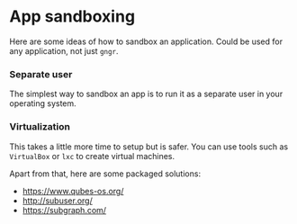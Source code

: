 # App sandboxing

Here are some ideas of how to sandbox an application. Could be used for any application, not just `gngr`.

### Separate user
The simplest way to sandbox an app is to run it as a separate user in your operating system.

### Virtualization
This takes a little more time to setup but is safer. You can use tools such as `VirtualBox` or `lxc` to create virtual machines.

Apart from that, here are some packaged solutions:
* https://www.qubes-os.org/
* http://subuser.org/
* https://subgraph.com/
